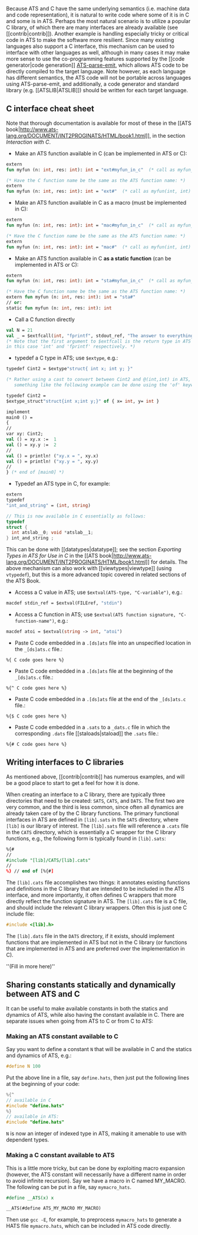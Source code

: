Because ATS and C have the same underlying semantics (i.e. machine data and code representation), it is natural to write code where some of it is in C and some is in ATS. Perhaps the most natural scenario is to utilize a popular C library, of which there are many interfaces are already available (see [[contrib|contrib]]). Another example is handling especially tricky or critical code in ATS to make the software more resilient. Since many existing languages also support a C interface, this mechanism can be used to interface with other languages as well, although in many cases it may make more sense to use the co-programming features supported by the [[code generator|code generation]] [ATS-parse-emit](https://github.com/githwxi/ATS-Postiats-contrib/tree/master/projects/MEDIUM/ATS-parse-emit), which allows ATS code to be directly compiled to the target language. Note however, as each language has different semantics, the ATS code will not be portable across languages using ATS-parse-emit, and additionally, a code generator and standard library (e.g. [[ATSLIB|ATSLIB]]) should be written for each target language.


## C interface cheat sheet
Note that thorough documentation is available for most of these in the [[ATS book|http://www.ats-lang.org/DOCUMENT/INT2PROGINATS/HTML/book1.html]], in the section *Interaction with C*.

* Make an ATS function available in C (can be implemented in ATS or C):
```ocaml
extern
fun myfun (n: int, res: int): int = "ext#myfun_in_c"  (* call as myfun_in_c(int, int) in C *)

(* Have the C function name be the same as the ATS function name: *)
extern
fun myfun (n: int, res: int): int = "ext#"  (* call as myfun(int, int) in C *)
```

* Make an ATS function available in C as a macro (must be implemented in C):
```ocaml
extern
fun myfun (n: int, res: int): int = "mac#myfun_in_c"  (* call as myfun_in_c(int, int) in C *)

(* Have the C function name be the same as the ATS function name: *)
extern
fun myfun (n: int, res: int): int = "mac#"  (* call as myfun(int, int) in C *)
```

* Make an ATS function available in C **as a static function** (can be implemented in ATS or C):
```ocaml
extern
fun myfun (n: int, res: int): int = "sta#myfun_in_c"  (* call as myfun_in_c(int, int) in C *)

(* Have the C function name be the same as the ATS function name: *)
extern fun myfun (n: int, res: int): int = "sta#"
// or:
static fun myfun (n: int, res: int): int
```

* Call a C function directly

```ocaml
val N = 21
val _ = $extfcall(int, "fprintf", stdout_ref, "The answer to everything is %i\n", 2*N)
(* Note that the first argument to $extfcall is the return type in ATS of the C function,
in this case 'int' and 'fprintf' respectively. *) 
```

* typedef a C type in ATS; use `$extype`, e.g.:
```ocaml
typedef Cint2 = $extype"struct{ int x; int y; }"

(* Rather using a cast to convert between Cint2 and @(int,int) in ATS,
   something like the following example can be done using the 'of' keyword  *)

typedef Cint2 =
$extype_struct"struct{int x;int y;}" of { x= int, y= int }

implement
main0 () =
{
//
var xy: Cint2;
val () = xy.x :=  1
val () = xy.y :=  2
//
val () = println! ("xy.x = ", xy.x)
val () = println! ("xy.y = ", xy.y)
//
} (* end of [main0] *)

```

* Typedef an ATS type in C, for example:

```ocaml
extern
typedef
"int_and_string" = (int, string)
```
```c
// This is now available in C essentially as follows: 
typedef
struct {
  int atslab__0; void *atslab__1; 
} int_and_string ;

```
This can be done with [[datatypes|datatype]]; see the section *Exporting Types in ATS for Use in C* in the [[ATS book|http://www.ats-lang.org/DOCUMENT/INT2PROGINATS/HTML/book1.html]] for details.  The above mechanism can also work with [[viewtypes|viewtype]] (using `vtypedef`), but this is a more advanced topic covered in related sections of the ATS Book. 


* Access a C value in ATS; use `$extval(ATS-type, "C-variable")`, e.g.:
```ocaml
macdef stdin_ref = $extval(FILEref, "stdin")
```
* Access a C function in ATS; use `$extval(ATS function signature, "C-function-name")`, e.g.:
```ocaml
macdef atoi = $extval(string -> int, "atoi")
```
* Paste C code embedded in a `.[ds]ats` file into an unspecified location in the `_[ds]ats.c` file.:
```
%{ C code goes here %}
```
* Paste C code embedded in a `.[ds]ats` file at the beginning of the `_[ds]ats.c` file.:
```
%{^ C code goes here %}
```
* Paste C code embedded in a `.[ds]ats` file at the end of the `_[ds]ats.c` file.:
```
%{$ C code goes here %}
```
* Paste C code embedded in a `.sats` to a  `_dats.c` file in which the corresponding `.dats` file [[staloads|staload]] the `.sats` file.:
```
%{# C code goes here %}
```

## Writing interfaces to C libraries
As mentioned above, [[contrib|contrib]] has numerous examples, and will be a good place to start to get a feel for how it is done. 

When creating an interface to a C library, there are typically three directories that need to be created: `SATS`, `CATS`, and `DATS`. The first two are very common, and the third is less common, since often all dynamics are already taken care of by the C library functions. The primary functional interfaces in ATS are defined in `[lib].sats` in the `SATS` directory, where `[lib]` is our library of interest. The `[lib].sats` file will reference a `.cats` file in the `CATS` directory, which is essentially a C wrapper for the C library functions, e.g., the following form is typically found in `[lib].sats`:

```ocaml
%{#
//
#include "[lib]/CATS/[lib].cats"
//
%} // end of [%{#]
```

The `[lib].cats` file accomplishes two things: it annotates existing functions and definitions in the C library that are intended to be included in the ATS interface, and more importantly, it often defines C wrappers that more directly reflect the function signature in ATS. The `[lib].cats` file is a C file, and should include the relevant C library wrappers. Often this is just one C include file:

```C
#include <[lib].h>
```

The `[lib].dats` file in the `DATS` directory, if it exists, should implement functions that are implemented in ATS but not in the C library (or functions that are implemented in ATS and are preferred over the implementation in C).

''(Fill in more here)''


## Sharing constants statically and dynamically between ATS and C
It can be useful to make available constants in both the statics and dynamics of ATS, while also having
the constant available in C. There are separate issues when going from ATS to C or from C to ATS:
### Making an ATS constant available to C

Say you want to define a constant `N` that will be available in C and the statics and dynamics of ATS, e.g.:

```C
#define N 100
```
Put the above line in a file, say `define.hats`, then just put the following lines at the beginning of your code:

```C
%{^
// available in C
#include "define.hats"
%}
// available in ATS:
#include "define.hats"
```
`N` is now an integer of indexed type in ATS, making it amenable to use with dependent types.

### Making a C constant available to ATS

This is a little more tricky, but can be done by exploiting macro expansion (however, the ATS constant will necessarily have a different name in order to avoid infinite recursion). Say we have a macro in C named MY_MACRO. The following can be put in a file, say `mymacro_hats`.

```ocaml
#define __ATS(x) x

__ATS(#define ATS_MY_MACRO MY_MACRO)
```

Then use `gcc -E`, for example, to preprocess `mymacro_hats` to generate a HATS file `mymacro.hats`, which can be included in ATS code directly.